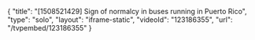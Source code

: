 {
    "title": "[1508521429] Sign of normalcy in buses running in Puerto Rico",
    "type": "solo",
    "layout": "iframe-static",
    "videoId": "123186355",
    "url": "\/tvpembed\/123186355"
}